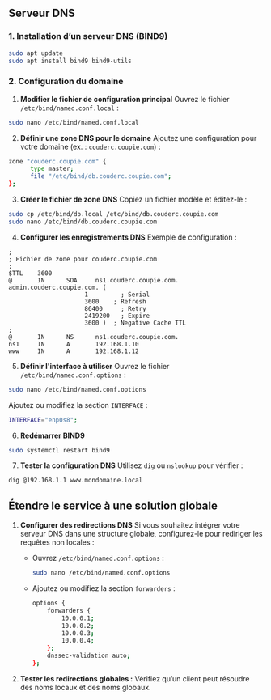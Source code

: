 ## **Serveur DNS**

### 1. Installation d’un serveur DNS (BIND9)
```bash
sudo apt update
sudo apt install bind9 bind9-utils
```

### 2. Configuration du domaine

1. **Modifier le fichier de configuration principal**
Ouvrez le fichier `/etc/bind/named.conf.local` :
```bash
sudo nano /etc/bind/named.conf.local
```

2. **Définir une zone DNS pour le domaine**
Ajoutez une configuration pour votre domaine (ex. : `couderc.coupie.com`) :
```bash
zone "couderc.coupie.com" {
      type master;
      file "/etc/bind/db.couderc.coupie.com";
};
```

3. **Créer le fichier de zone DNS**
Copiez un fichier modèle et éditez-le :
```bash
sudo cp /etc/bind/db.local /etc/bind/db.couderc.coupie.com
sudo nano /etc/bind/db.couderc.coupie.com
```

4. **Configurer les enregistrements DNS**
Exemple de configuration :
```
;
; Fichier de zone pour couderc.coupie.com
;
$TTL    3600
@       IN      SOA     ns1.couderc.coupie.com. admin.couderc.coupie.com. (
                     1         ; Serial
                     3600    ; Refresh
                     86400     ; Retry
                     2419200   ; Expire
                     3600 )  ; Negative Cache TTL
;
@       IN      NS      ns1.couderc.coupie.com.
ns1     IN      A       192.168.1.10
www     IN      A       192.168.1.12
```

5. **Définir l'interface à utiliser**
Ouvrez le fichier `/etc/bind/named.conf.options` :
```bash
sudo nano /etc/bind/named.conf.options
```
Ajoutez ou modifiez la section `INTERFACE` :
```bash
INTERFACE="enp0s8";
```

6. **Redémarrer BIND9**
```bash
sudo systemctl restart bind9
```

7. **Tester la configuration DNS**
Utilisez `dig` ou `nslookup` pour vérifier :
```bash
dig @192.168.1.1 www.mondomaine.local
```

## **Étendre le service à une solution globale**

1. **Configurer des redirections DNS**
   Si vous souhaitez intégrer votre serveur DNS dans une structure globale, configurez-le pour rediriger les requêtes non locales :
   - Ouvrez `/etc/bind/named.conf.options` :
     ```bash
     sudo nano /etc/bind/named.conf.options
     ```
   - Ajoutez ou modifiez la section `forwarders` :
     ```bash
     options {
         forwarders {
             10.0.0.1;
             10.0.0.2;
             10.0.0.3;
             10.0.0.4;
         };
         dnssec-validation auto;
     };
     ```

3. **Tester les redirections globales :**
   Vérifiez qu’un client peut résoudre des noms locaux et des noms globaux.